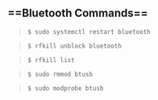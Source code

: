 ## ==Bluetooth Commands==

> `$ sudo systemctl restart bluetooth`

> `$ rfkill unblock bluetooth`

> `$ rfkill list`

> `$ sudo rmmod btusb`

> `$ sudo modprobe btusb`
